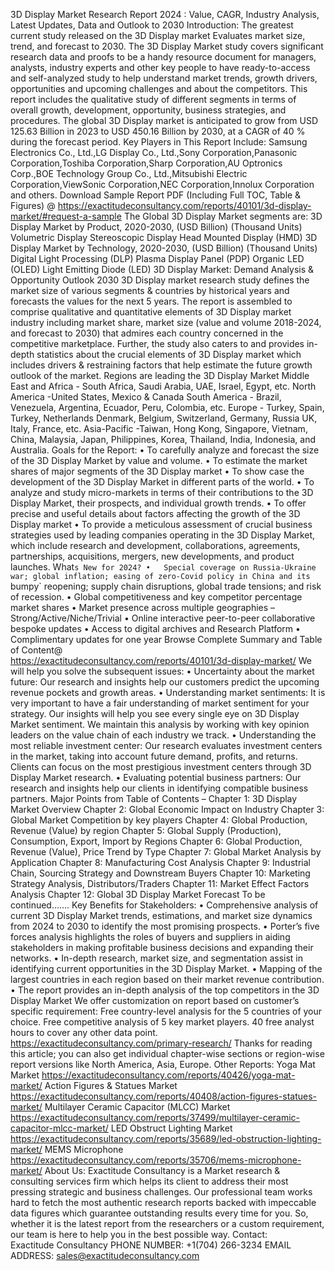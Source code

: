 3D Display Market Research Report 2024 : Value, CAGR, Industry Analysis, Latest Updates, Data and Outlook to 2030 
Introduction:
The greatest current  study released on the 3D Display market Evaluates market size, trend, and forecast to 2030. The 3D Display Market study covers significant research data and proofs to be a handy resource document for managers, analysts, industry experts and other key people to have ready-to-access and self-analyzed study to help understand market trends, growth drivers, opportunities and upcoming challenges and about the competitors. This report includes the qualitative study of different segments in terms of overall growth, development, opportunity, business strategies, and procedures. 
The global 3D Display market is anticipated to grow from USD 125.63 Billion in 2023 to USD 450.16 Billion by 2030, at a CAGR of 40 % during the forecast period.
Key Players in This Report Include: 
Samsung Electronics Co., Ltd.,LG Display Co., Ltd.,Sony Corporation,Panasonic Corporation,Toshiba Corporation,Sharp Corporation,AU Optronics Corp.,BOE Technology Group Co., Ltd.,Mitsubishi Electric Corporation,ViewSonic Corporation,NEC Corporation,Innolux Corporation and others.
Download Sample Report PDF (Including Full TOC, Table & Figures) @ 
https://exactitudeconsultancy.com/reports/40101/3d-display-market/#request-a-sample
The Global 3D Display Market segments are:
3D Display Market by Product, 2020-2030, (USD Billion) (Thousand Units)
Volumetric Display
Stereoscopic Display
Head Mounted Display (HMD)
3D Display Market by Technology, 2020-2030, (USD Billion) (Thousand Units)
Digital Light Processing (DLP)
Plasma Display Panel (PDP)
Organic LED (OLED)
Light Emitting Diode (LED)
3D Display Market: Demand Analysis & Opportunity Outlook 2030
3D Display market research study defines the market size of various segments & countries by historical years and forecasts the values for the next 5 years. The report is assembled to comprise qualitative and quantitative elements of 3D Display market industry including market share, market size (value and volume 2018-2024, and forecast to 2030) that admires each country concerned in the competitive marketplace. Further, the study also caters to and provides in-depth statistics about the crucial elements of 3D Display market which includes drivers & restraining factors that help estimate the future growth outlook of the market.
Regions are leading the 3D Display Market
Middle East and Africa - South Africa, Saudi Arabia, UAE, Israel, Egypt, etc.
North America -United States, Mexico & Canada
South America - Brazil, Venezuela, Argentina, Ecuador, Peru, Colombia, etc.
Europe - Turkey, Spain, Turkey, Netherlands Denmark, Belgium, Switzerland, Germany, Russia UK, Italy, France, etc.
Asia-Pacific -Taiwan, Hong Kong, Singapore, Vietnam, China, Malaysia, Japan, Philippines, Korea, Thailand, India, Indonesia, and Australia.
Goals for the Report:
•	To carefully analyze and forecast the size of the 3D Display Market by value and volume.
•	To estimate the market shares of major segments of the 3D Display market 
•	To show case the development of the 3D Display Market in different parts of the world.
•	To analyze and study micro-markets in terms of their contributions to the 3D Display Market, their prospects, and individual growth trends.
•	To offer precise and useful details about factors affecting the growth of the 3D Display market 
•	To provide a meticulous assessment of crucial business strategies used by leading companies operating in the 3D Display Market, which include research and development, collaborations, agreements, partnerships, acquisitions, mergers, new developments, and product launches.
What`s New for 2024?
•	Special coverage on Russia-Ukraine war; global inflation; easing of zero-Covid policy in China and its `bumpy` reopening; supply chain disruptions, global trade tensions; and risk of recession.
•	Global competitiveness and key competitor percentage market shares
•	Market presence across multiple geographies – Strong/Active/Niche/Trivial
•	Online interactive peer-to-peer collaborative bespoke updates
•	Access to digital archives and Research Platform
•	Complimentary updates for one year
Browse Complete Summary and Table of Content@  
https://exactitudeconsultancy.com/reports/40101/3d-display-market/
We will help you solve the subsequent issues:
•	Uncertainty about the market future: Our research and insights help our customers predict the upcoming revenue pockets and growth areas.
•	Understanding market sentiments: It is very important to have a fair understanding of market sentiment for your strategy. Our insights will help you see every single eye on 3D Display Market sentiment. We maintain this analysis by working with key opinion leaders on the value chain of each industry we track.
•	Understanding the most reliable investment center: Our research evaluates investment centers in the market, taking into account future demand, profits, and returns. Clients can focus on the most prestigious investment centers through 3D Display Market research.
•	Evaluating potential business partners: Our research and insights help our clients in identifying compatible business partners.
Major Points from Table of Contents –
Chapter 1: 3D Display Market Overview
Chapter 2: Global Economic Impact on Industry
Chapter 3: Global Market Competition by key players
Chapter 4: Global Production, Revenue (Value) by region
Chapter 5: Global Supply (Production), Consumption, Export, Import by Regions
Chapter 6: Global Production, Revenue (Value), Price Trend by Type
Chapter 7: Global Market Analysis by Application
Chapter 8: Manufacturing Cost Analysis
Chapter 9: Industrial Chain, Sourcing Strategy and Downstream Buyers
Chapter 10: Marketing Strategy Analysis, Distributors/Traders
Chapter 11: Market Effect Factors Analysis
Chapter 12: Global 3D Display Market Forecast
To be continued…….
Key Benefits for Stakeholders:
•	Comprehensive analysis of current 3D Display Market trends, estimations, and market size dynamics from 2024 to 2030 to identify the most promising prospects.
•	Porter’s five forces analysis highlights the roles of buyers and suppliers in aiding stakeholders in making profitable business decisions and expanding their networks.
•	In-depth research, market size, and segmentation assist in identifying current opportunities in the 3D Display Market.
•	Mapping of the largest countries in each region based on their market revenue contribution.
•	The report provides an in-depth analysis of the top competitors in the 3D Display Market
We offer customization on report based on customer’s specific requirement:
Free country-level analysis for the 5 countries of your choice.
Free competitive analysis of 5 key market players.
40 free analyst hours to cover any other data point.
https://exactitudeconsultancy.com/primary-research/
Thanks for reading this article; you can also get individual chapter-wise sections or region-wise report versions like North America, Asia, Europe.
Other Reports:
Yoga Mat Market
https://exactitudeconsultancy.com/reports/40426/yoga-mat-market/
Action Figures & Statues Market
https://exactitudeconsultancy.com/reports/40408/action-figures-statues-market/
Multilayer Ceramic Capacitor (MLCC) Market
https://exactitudeconsultancy.com/reports/37499/multilayer-ceramic-capacitor-mlcc-market/
LED Obstruct Lighting Market
https://exactitudeconsultancy.com/reports/35689/led-obstruction-lighting-market/
MEMS Microphone
https://exactitudeconsultancy.com/reports/35706/mems-microphone-market/
About Us:
Exactitude Consultancy is a Market research & consulting services firm which helps its client to address their most pressing strategic and business challenges. Our professional team works hard to fetch the most authentic research reports backed with impeccable data figures which guarantee outstanding results every time for you. So, whether it is the latest report from the researchers or a custom requirement, our team is here to help you in the best possible way.
Contact:  
Exactitude Consultancy
PHONE NUMBER: +1(704) 266-3234
EMAIL ADDRESS: sales@exactitudeconsultancy.com
